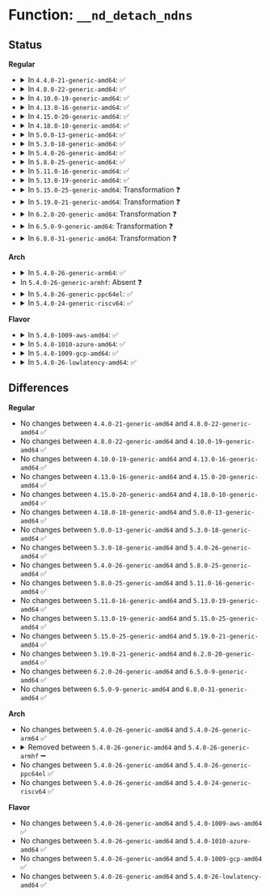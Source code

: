 # Function: <code>__nd_detach_ndns</code>

## Status
<b>Regular</b>
<ul>
<li>
<details>
<summary>In <code>4.4.0-21-generic-amd64</code>: ✅</summary>

```c
void __nd_detach_ndns(struct device * dev, struct nd_namespace_common * * _ndns)
```

```json
{
  "name": "__nd_detach_ndns",
  "collision_type": "Unique Global",
  "inline_type": "No",
  "funcs": [
    {
      "addr": 18446744071584746224,
      "name": "__nd_detach_ndns",
      "external": true,
      "loc": "drivers/nvdimm/claim.c:20",
      "file": "drivers/nvdimm/claim.c",
      "inline": "seen, unknown",
      "caller_inline": [],
      "caller_func": [
        "drivers/nvdimm/claim.c:nd_detach_ndns",
        "drivers/nvdimm/btt_devs.c:nd_btt_probe",
        "drivers/nvdimm/pfn_devs.c:nd_pfn_probe"
      ]
    }
  ],
  "symbols": [
    {
      "addr": 18446744071584746224,
      "name": "__nd_detach_ndns",
      "section": ".text",
      "bind": "STB_GLOBAL",
      "size": 147
    }
  ]
}
```
</details>
</li>
<li>
<details>
<summary>In <code>4.8.0-22-generic-amd64</code>: ✅</summary>

```c
void __nd_detach_ndns(struct device * dev, struct nd_namespace_common * * _ndns)
```

```json
{
  "name": "__nd_detach_ndns",
  "collision_type": "Unique Global",
  "inline_type": "No",
  "funcs": [
    {
      "addr": 18446744071585099328,
      "name": "__nd_detach_ndns",
      "external": true,
      "loc": "drivers/nvdimm/claim.c:21",
      "file": "drivers/nvdimm/claim.c",
      "inline": "seen, unknown",
      "caller_inline": [],
      "caller_func": [
        "drivers/nvdimm/claim.c:nd_detach_ndns",
        "drivers/nvdimm/btt_devs.c:nd_btt_probe",
        "drivers/nvdimm/pfn_devs.c:nd_pfn_probe",
        "drivers/nvdimm/dax_devs.c:nd_dax_probe"
      ]
    }
  ],
  "symbols": [
    {
      "addr": 18446744071585099328,
      "name": "__nd_detach_ndns",
      "section": ".text",
      "bind": "STB_GLOBAL",
      "size": 147
    }
  ]
}
```
</details>
</li>
<li>
<details>
<summary>In <code>4.10.0-19-generic-amd64</code>: ✅</summary>

```c
void __nd_detach_ndns(struct device * dev, struct nd_namespace_common * * _ndns)
```

```json
{
  "name": "__nd_detach_ndns",
  "collision_type": "Unique Global",
  "inline_type": "No",
  "funcs": [
    {
      "addr": 18446744071585288384,
      "name": "__nd_detach_ndns",
      "external": true,
      "loc": "drivers/nvdimm/claim.c:21",
      "file": "drivers/nvdimm/claim.c",
      "inline": "seen, unknown",
      "caller_inline": [],
      "caller_func": [
        "drivers/nvdimm/claim.c:nd_detach_ndns",
        "drivers/nvdimm/btt_devs.c:nd_btt_probe",
        "drivers/nvdimm/pfn_devs.c:nd_pfn_probe",
        "drivers/nvdimm/dax_devs.c:nd_dax_probe"
      ]
    }
  ],
  "symbols": [
    {
      "addr": 18446744071585288384,
      "name": "__nd_detach_ndns",
      "section": ".text",
      "bind": "STB_GLOBAL",
      "size": 139
    }
  ]
}
```
</details>
</li>
<li>
<details>
<summary>In <code>4.13.0-16-generic-amd64</code>: ✅</summary>

```c
void __nd_detach_ndns(struct device * dev, struct nd_namespace_common * * _ndns)
```

```json
{
  "name": "__nd_detach_ndns",
  "collision_type": "Unique Global",
  "inline_type": "No",
  "funcs": [
    {
      "addr": 18446744071585374304,
      "name": "__nd_detach_ndns",
      "external": true,
      "loc": "drivers/nvdimm/claim.c:21",
      "file": "drivers/nvdimm/claim.c",
      "inline": "seen, unknown",
      "caller_inline": [],
      "caller_func": [
        "drivers/nvdimm/claim.c:nd_namespace_store",
        "drivers/nvdimm/claim.c:nd_detach_ndns"
      ]
    }
  ],
  "symbols": [
    {
      "addr": 18446744071585374304,
      "name": "__nd_detach_ndns",
      "section": ".text",
      "bind": "STB_GLOBAL",
      "size": 161
    }
  ]
}
```
</details>
</li>
<li>
<details>
<summary>In <code>4.15.0-20-generic-amd64</code>: ✅</summary>

```c
void __nd_detach_ndns(struct device * dev, struct nd_namespace_common * * _ndns)
```

```json
{
  "name": "__nd_detach_ndns",
  "collision_type": "Unique Global",
  "inline_type": "No",
  "funcs": [
    {
      "addr": 18446744071585803360,
      "name": "__nd_detach_ndns",
      "external": true,
      "loc": "drivers/nvdimm/claim.c:21",
      "file": "drivers/nvdimm/claim.c",
      "inline": "seen, unknown",
      "caller_inline": [],
      "caller_func": [
        "drivers/nvdimm/claim.c:nd_namespace_store",
        "drivers/nvdimm/claim.c:nd_detach_ndns"
      ]
    }
  ],
  "symbols": [
    {
      "addr": 18446744071585803360,
      "name": "__nd_detach_ndns",
      "section": ".text",
      "bind": "STB_GLOBAL",
      "size": 161
    }
  ]
}
```
</details>
</li>
<li>
<details>
<summary>In <code>4.18.0-10-generic-amd64</code>: ✅</summary>

```c
void __nd_detach_ndns(struct device * dev, struct nd_namespace_common * * _ndns)
```

```json
{
  "name": "__nd_detach_ndns",
  "collision_type": "Unique Global",
  "inline_type": "No",
  "funcs": [
    {
      "addr": 18446744071586049520,
      "name": "__nd_detach_ndns",
      "external": true,
      "loc": "drivers/nvdimm/claim.c:21",
      "file": "drivers/nvdimm/claim.c",
      "inline": "seen, unknown",
      "caller_inline": [],
      "caller_func": [
        "drivers/nvdimm/claim.c:nd_namespace_store",
        "drivers/nvdimm/claim.c:nd_detach_ndns"
      ]
    }
  ],
  "symbols": [
    {
      "addr": 18446744071586049520,
      "name": "__nd_detach_ndns",
      "section": ".text",
      "bind": "STB_GLOBAL",
      "size": 159
    }
  ]
}
```
</details>
</li>
<li>
<details>
<summary>In <code>5.0.0-13-generic-amd64</code>: ✅</summary>

```c
void __nd_detach_ndns(struct device * dev, struct nd_namespace_common * * _ndns)
```

```json
{
  "name": "__nd_detach_ndns",
  "collision_type": "Unique Global",
  "inline_type": "No",
  "funcs": [
    {
      "addr": 18446744071586189776,
      "name": "__nd_detach_ndns",
      "external": true,
      "loc": "drivers/nvdimm/claim.c:21",
      "file": "drivers/nvdimm/claim.c",
      "inline": "seen, unknown",
      "caller_inline": [],
      "caller_func": [
        "drivers/nvdimm/claim.c:nd_namespace_store",
        "drivers/nvdimm/claim.c:nd_detach_ndns"
      ]
    }
  ],
  "symbols": [
    {
      "addr": 18446744071586189776,
      "name": "__nd_detach_ndns",
      "section": ".text",
      "bind": "STB_GLOBAL",
      "size": 159
    }
  ]
}
```
</details>
</li>
<li>
<details>
<summary>In <code>5.3.0-18-generic-amd64</code>: ✅</summary>

```c
void __nd_detach_ndns(struct device * dev, struct nd_namespace_common * * _ndns)
```

```json
{
  "name": "__nd_detach_ndns",
  "collision_type": "Unique Global",
  "inline_type": "No",
  "funcs": [
    {
      "addr": 18446744071586426960,
      "name": "__nd_detach_ndns",
      "external": true,
      "loc": "drivers/nvdimm/claim.c:13",
      "file": "drivers/nvdimm/claim.c",
      "inline": "seen, unknown",
      "caller_inline": [],
      "caller_func": [
        "drivers/nvdimm/claim.c:nd_namespace_store",
        "drivers/nvdimm/claim.c:nd_detach_ndns"
      ]
    }
  ],
  "symbols": [
    {
      "addr": 18446744071586426960,
      "name": "__nd_detach_ndns",
      "section": ".text",
      "bind": "STB_GLOBAL",
      "size": 159
    }
  ]
}
```
</details>
</li>
<li>
<details>
<summary>In <code>5.4.0-26-generic-amd64</code>: ✅</summary>

```c
void __nd_detach_ndns(struct device * dev, struct nd_namespace_common * * _ndns)
```

```json
{
  "name": "__nd_detach_ndns",
  "collision_type": "Unique Global",
  "inline_type": "No",
  "funcs": [
    {
      "addr": 18446744071586573600,
      "name": "__nd_detach_ndns",
      "external": true,
      "loc": "drivers/nvdimm/claim.c:13",
      "file": "drivers/nvdimm/claim.c",
      "inline": "seen, unknown",
      "caller_inline": [],
      "caller_func": [
        "drivers/nvdimm/claim.c:nd_namespace_store",
        "drivers/nvdimm/claim.c:nd_detach_ndns"
      ]
    }
  ],
  "symbols": [
    {
      "addr": 18446744071586573600,
      "name": "__nd_detach_ndns",
      "section": ".text",
      "bind": "STB_GLOBAL",
      "size": 159
    }
  ]
}
```
</details>
</li>
<li>
<details>
<summary>In <code>5.8.0-25-generic-amd64</code>: ✅</summary>

```c
void __nd_detach_ndns(struct device * dev, struct nd_namespace_common * * _ndns)
```

```json
{
  "name": "__nd_detach_ndns",
  "collision_type": "Unique Global",
  "inline_type": "No",
  "funcs": [
    {
      "addr": 18446744071587358464,
      "name": "__nd_detach_ndns",
      "external": true,
      "loc": "drivers/nvdimm/claim.c:13",
      "file": "drivers/nvdimm/claim.c",
      "inline": "seen, unknown",
      "caller_inline": [],
      "caller_func": [
        "drivers/nvdimm/claim.c:nd_detach_and_reset",
        "drivers/nvdimm/claim.c:nd_detach_ndns"
      ]
    }
  ],
  "symbols": [
    {
      "addr": 18446744071587358464,
      "name": "__nd_detach_ndns",
      "section": ".text",
      "bind": "STB_GLOBAL",
      "size": 159
    }
  ]
}
```
</details>
</li>
<li>
<details>
<summary>In <code>5.11.0-16-generic-amd64</code>: ✅</summary>

```c
void __nd_detach_ndns(struct device * dev, struct nd_namespace_common * * _ndns)
```

```json
{
  "name": "__nd_detach_ndns",
  "collision_type": "Unique Global",
  "inline_type": "No",
  "funcs": [
    {
      "addr": 18446744071587419712,
      "name": "__nd_detach_ndns",
      "external": true,
      "loc": "drivers/nvdimm/claim.c:14",
      "file": "drivers/nvdimm/claim.c",
      "inline": "seen, unknown",
      "caller_inline": [],
      "caller_func": [
        "drivers/nvdimm/claim.c:nd_detach_and_reset",
        "drivers/nvdimm/claim.c:nd_detach_ndns"
      ]
    }
  ],
  "symbols": [
    {
      "addr": 18446744071587419712,
      "name": "__nd_detach_ndns",
      "section": ".text",
      "bind": "STB_GLOBAL",
      "size": 159
    }
  ]
}
```
</details>
</li>
<li>
<details>
<summary>In <code>5.13.0-19-generic-amd64</code>: ✅</summary>

```c
void __nd_detach_ndns(struct device * dev, struct nd_namespace_common * * _ndns)
```

```json
{
  "name": "__nd_detach_ndns",
  "collision_type": "Unique Global",
  "inline_type": "No",
  "funcs": [
    {
      "addr": 18446744071587301680,
      "name": "__nd_detach_ndns",
      "external": true,
      "loc": "drivers/nvdimm/claim.c:14",
      "file": "drivers/nvdimm/claim.c",
      "inline": "seen, unknown",
      "caller_inline": [],
      "caller_func": [
        "drivers/nvdimm/claim.c:nd_namespace_store",
        "drivers/nvdimm/claim.c:nd_detach_ndns"
      ]
    }
  ],
  "symbols": [
    {
      "addr": 18446744071587301680,
      "name": "__nd_detach_ndns",
      "section": ".text",
      "bind": "STB_GLOBAL",
      "size": 159
    }
  ]
}
```
</details>
</li>
<li>
<details>
<summary>In <code>5.15.0-25-generic-amd64</code>: Transformation ❓</summary>

```c
void __nd_detach_ndns(struct device * dev, struct nd_namespace_common * * _ndns)
```

```json
{
  "name": "__nd_detach_ndns",
  "collision_type": "Unique Global",
  "inline_type": "No",
  "funcs": [
    {
      "addr": 0,
      "name": "__nd_detach_ndns",
      "external": true,
      "loc": "drivers/nvdimm/claim.c:14",
      "file": "drivers/nvdimm/claim.c",
      "inline": "seen, unknown",
      "caller_inline": [],
      "caller_func": [
        "drivers/nvdimm/claim.c:nd_namespace_store",
        "drivers/nvdimm/claim.c:nd_detach_ndns"
      ]
    }
  ],
  "symbols": [
    {
      "addr": 18446744071592523054,
      "name": "__nd_detach_ndns.cold",
      "section": ".text",
      "bind": "STB_LOCAL",
      "size": 21
    },
    {
      "addr": 18446744071587868528,
      "name": "__nd_detach_ndns",
      "section": ".text",
      "bind": "STB_GLOBAL",
      "size": 174
    }
  ]
}
```
</details>
</li>
<li>
<details>
<summary>In <code>5.19.0-21-generic-amd64</code>: Transformation ❓</summary>

```c
void __nd_detach_ndns(struct device * dev, struct nd_namespace_common * * _ndns)
```

```json
{
  "name": "__nd_detach_ndns",
  "collision_type": "Unique Global",
  "inline_type": "No",
  "funcs": [
    {
      "addr": 0,
      "name": "__nd_detach_ndns",
      "external": true,
      "loc": "drivers/nvdimm/claim.c:14",
      "file": "drivers/nvdimm/claim.c",
      "inline": "seen, unknown",
      "caller_inline": [],
      "caller_func": [
        "drivers/nvdimm/claim.c:nd_namespace_store",
        "drivers/nvdimm/claim.c:nd_detach_ndns"
      ]
    }
  ],
  "symbols": [
    {
      "addr": 18446744071594394614,
      "name": "__nd_detach_ndns.cold",
      "section": ".text",
      "bind": "STB_LOCAL",
      "size": 21
    },
    {
      "addr": 18446744071589217936,
      "name": "__nd_detach_ndns",
      "section": ".text",
      "bind": "STB_GLOBAL",
      "size": 193
    }
  ]
}
```
</details>
</li>
<li>
<details>
<summary>In <code>6.2.0-20-generic-amd64</code>: Transformation ❓</summary>

```c
void __nd_detach_ndns(struct device * dev, struct nd_namespace_common * * _ndns)
```

```json
{
  "name": "__nd_detach_ndns",
  "collision_type": "Unique Global",
  "inline_type": "No",
  "funcs": [
    {
      "addr": 0,
      "name": "__nd_detach_ndns",
      "external": true,
      "loc": "drivers/nvdimm/claim.c:14",
      "file": "drivers/nvdimm/claim.c",
      "inline": "seen, unknown",
      "caller_inline": [],
      "caller_func": [
        "drivers/nvdimm/claim.c:nd_namespace_store",
        "drivers/nvdimm/claim.c:nd_detach_ndns"
      ]
    }
  ],
  "symbols": [
    {
      "addr": 18446744071596258412,
      "name": "__nd_detach_ndns.cold",
      "section": ".text",
      "bind": "STB_LOCAL",
      "size": 21
    },
    {
      "addr": 18446744071590773728,
      "name": "__nd_detach_ndns",
      "section": ".text",
      "bind": "STB_GLOBAL",
      "size": 193
    }
  ]
}
```
</details>
</li>
<li>
<details>
<summary>In <code>6.5.0-9-generic-amd64</code>: Transformation ❓</summary>

```c
void __nd_detach_ndns(struct device * dev, struct nd_namespace_common * * _ndns)
```

```json
{
  "name": "__nd_detach_ndns",
  "collision_type": "Unique Global",
  "inline_type": "No",
  "funcs": [
    {
      "addr": 0,
      "name": "__nd_detach_ndns",
      "external": true,
      "loc": "drivers/nvdimm/claim.c:14",
      "file": "drivers/nvdimm/claim.c",
      "inline": "seen, unknown",
      "caller_inline": [],
      "caller_func": [
        "drivers/nvdimm/claim.c:nd_namespace_store",
        "drivers/nvdimm/claim.c:nd_detach_ndns"
      ]
    }
  ],
  "symbols": [
    {
      "addr": 18446744071596786491,
      "name": "__nd_detach_ndns.cold",
      "section": ".text",
      "bind": "STB_LOCAL",
      "size": 21
    },
    {
      "addr": 18446744071591115136,
      "name": "__nd_detach_ndns",
      "section": ".text",
      "bind": "STB_GLOBAL",
      "size": 191
    }
  ]
}
```
</details>
</li>
<li>
<details>
<summary>In <code>6.8.0-31-generic-amd64</code>: Transformation ❓</summary>

```c
void __nd_detach_ndns(struct device * dev, struct nd_namespace_common * * _ndns)
```

```json
{
  "name": "__nd_detach_ndns",
  "collision_type": "Unique Global",
  "inline_type": "No",
  "funcs": [
    {
      "addr": 0,
      "name": "__nd_detach_ndns",
      "external": true,
      "loc": "drivers/nvdimm/claim.c:14",
      "file": "drivers/nvdimm/claim.c",
      "inline": "seen, unknown",
      "caller_inline": [],
      "caller_func": [
        "drivers/nvdimm/claim.c:nd_namespace_store",
        "drivers/nvdimm/claim.c:nd_detach_ndns"
      ]
    }
  ],
  "symbols": [
    {
      "addr": 18446744071597695426,
      "name": "__nd_detach_ndns.cold",
      "section": ".text",
      "bind": "STB_LOCAL",
      "size": 21
    },
    {
      "addr": 18446744071591460560,
      "name": "__nd_detach_ndns",
      "section": ".text",
      "bind": "STB_GLOBAL",
      "size": 191
    }
  ]
}
```
</details>
</li>
</ul>
<b>Arch</b>
<ul>
<li>
<details>
<summary>In <code>5.4.0-26-generic-arm64</code>: ✅</summary>

```c
void __nd_detach_ndns(struct device * dev, struct nd_namespace_common * * _ndns)
```

```json
{
  "name": "__nd_detach_ndns",
  "collision_type": "Unique Global",
  "inline_type": "No",
  "funcs": [
    {
      "addr": 18446603336499463432,
      "name": "__nd_detach_ndns",
      "external": true,
      "loc": "drivers/nvdimm/claim.c:13",
      "file": "drivers/nvdimm/claim.c",
      "inline": "seen, unknown",
      "caller_inline": [],
      "caller_func": [
        "drivers/nvdimm/claim.c:nd_namespace_store",
        "drivers/nvdimm/claim.c:nd_detach_ndns"
      ]
    }
  ],
  "symbols": [
    {
      "addr": 18446603336499463432,
      "name": "__nd_detach_ndns",
      "section": ".text",
      "bind": "STB_GLOBAL",
      "size": 176
    }
  ]
}
```
</details>
</li>
<li>
In <code>5.4.0-26-generic-armhf</code>: Absent ❓
</li>
<li>
<details>
<summary>In <code>5.4.0-26-generic-ppc64el</code>: ✅</summary>

```c
void __nd_detach_ndns(struct device * dev, struct nd_namespace_common * * _ndns)
```

```json
{
  "name": "__nd_detach_ndns",
  "collision_type": "Unique Global",
  "inline_type": "No",
  "funcs": [
    {
      "addr": 13835058055292728480,
      "name": "__nd_detach_ndns",
      "external": true,
      "loc": "drivers/nvdimm/claim.c:13",
      "file": "drivers/nvdimm/claim.c",
      "inline": "seen, unknown",
      "caller_inline": [],
      "caller_func": [
        "drivers/nvdimm/claim.c:nd_namespace_store",
        "drivers/nvdimm/claim.c:nd_detach_ndns"
      ]
    }
  ],
  "symbols": [
    {
      "addr": 13835058055292728480,
      "name": "__nd_detach_ndns",
      "section": ".text",
      "bind": "STB_GLOBAL",
      "size": 252
    }
  ]
}
```
</details>
</li>
<li>
<details>
<summary>In <code>5.4.0-24-generic-riscv64</code>: ✅</summary>

```c
void __nd_detach_ndns(struct device * dev, struct nd_namespace_common * * _ndns)
```

```json
{
  "name": "__nd_detach_ndns",
  "collision_type": "Unique Global",
  "inline_type": "No",
  "funcs": [
    {
      "addr": 18446743936276684652,
      "name": "__nd_detach_ndns",
      "external": true,
      "loc": "drivers/nvdimm/claim.c:13",
      "file": "drivers/nvdimm/claim.c",
      "inline": "seen, unknown",
      "caller_inline": [],
      "caller_func": [
        "drivers/nvdimm/claim.c:nd_namespace_store",
        "drivers/nvdimm/claim.c:nd_detach_ndns"
      ]
    }
  ],
  "symbols": [
    {
      "addr": 18446743936276684652,
      "name": "__nd_detach_ndns",
      "section": ".text",
      "bind": "STB_GLOBAL",
      "size": 164
    }
  ]
}
```
</details>
</li>
</ul>
<b>Flavor</b>
<ul>
<li>
<details>
<summary>In <code>5.4.0-1009-aws-amd64</code>: ✅</summary>

```c
void __nd_detach_ndns(struct device * dev, struct nd_namespace_common * * _ndns)
```

```json
{
  "name": "__nd_detach_ndns",
  "collision_type": "Unique Global",
  "inline_type": "No",
  "funcs": [
    {
      "addr": 18446744071586264080,
      "name": "__nd_detach_ndns",
      "external": true,
      "loc": "drivers/nvdimm/claim.c:13",
      "file": "drivers/nvdimm/claim.c",
      "inline": "seen, unknown",
      "caller_inline": [],
      "caller_func": [
        "drivers/nvdimm/claim.c:nd_namespace_store",
        "drivers/nvdimm/claim.c:nd_detach_ndns"
      ]
    }
  ],
  "symbols": [
    {
      "addr": 18446744071586264080,
      "name": "__nd_detach_ndns",
      "section": ".text",
      "bind": "STB_GLOBAL",
      "size": 159
    }
  ]
}
```
</details>
</li>
<li>
<details>
<summary>In <code>5.4.0-1010-azure-amd64</code>: ✅</summary>

```c
void __nd_detach_ndns(struct device * dev, struct nd_namespace_common * * _ndns)
```

```json
{
  "name": "__nd_detach_ndns",
  "collision_type": "Unique Global",
  "inline_type": "No",
  "funcs": [
    {
      "addr": 18446744071586082448,
      "name": "__nd_detach_ndns",
      "external": true,
      "loc": "drivers/nvdimm/claim.c:13",
      "file": "drivers/nvdimm/claim.c",
      "inline": "seen, unknown",
      "caller_inline": [],
      "caller_func": [
        "drivers/nvdimm/claim.c:nd_namespace_store",
        "drivers/nvdimm/claim.c:nd_detach_ndns"
      ]
    }
  ],
  "symbols": [
    {
      "addr": 18446744071586082448,
      "name": "__nd_detach_ndns",
      "section": ".text",
      "bind": "STB_GLOBAL",
      "size": 159
    }
  ]
}
```
</details>
</li>
<li>
<details>
<summary>In <code>5.4.0-1009-gcp-amd64</code>: ✅</summary>

```c
void __nd_detach_ndns(struct device * dev, struct nd_namespace_common * * _ndns)
```

```json
{
  "name": "__nd_detach_ndns",
  "collision_type": "Unique Global",
  "inline_type": "No",
  "funcs": [
    {
      "addr": 18446744071586521568,
      "name": "__nd_detach_ndns",
      "external": true,
      "loc": "drivers/nvdimm/claim.c:13",
      "file": "drivers/nvdimm/claim.c",
      "inline": "seen, unknown",
      "caller_inline": [],
      "caller_func": [
        "drivers/nvdimm/claim.c:nd_namespace_store",
        "drivers/nvdimm/claim.c:nd_detach_ndns"
      ]
    }
  ],
  "symbols": [
    {
      "addr": 18446744071586521568,
      "name": "__nd_detach_ndns",
      "section": ".text",
      "bind": "STB_GLOBAL",
      "size": 159
    }
  ]
}
```
</details>
</li>
<li>
<details>
<summary>In <code>5.4.0-26-lowlatency-amd64</code>: ✅</summary>

```c
void __nd_detach_ndns(struct device * dev, struct nd_namespace_common * * _ndns)
```

```json
{
  "name": "__nd_detach_ndns",
  "collision_type": "Unique Global",
  "inline_type": "No",
  "funcs": [
    {
      "addr": 18446744071586633296,
      "name": "__nd_detach_ndns",
      "external": true,
      "loc": "drivers/nvdimm/claim.c:13",
      "file": "drivers/nvdimm/claim.c",
      "inline": "seen, unknown",
      "caller_inline": [],
      "caller_func": [
        "drivers/nvdimm/claim.c:nd_namespace_store",
        "drivers/nvdimm/claim.c:nd_detach_ndns"
      ]
    }
  ],
  "symbols": [
    {
      "addr": 18446744071586633296,
      "name": "__nd_detach_ndns",
      "section": ".text",
      "bind": "STB_GLOBAL",
      "size": 159
    }
  ]
}
```
</details>
</li>
</ul>

## Differences
<b>Regular</b>
<ul>
<li>
No changes between <code>4.4.0-21-generic-amd64</code> and <code>4.8.0-22-generic-amd64</code> ✅
</li>
<li>
No changes between <code>4.8.0-22-generic-amd64</code> and <code>4.10.0-19-generic-amd64</code> ✅
</li>
<li>
No changes between <code>4.10.0-19-generic-amd64</code> and <code>4.13.0-16-generic-amd64</code> ✅
</li>
<li>
No changes between <code>4.13.0-16-generic-amd64</code> and <code>4.15.0-20-generic-amd64</code> ✅
</li>
<li>
No changes between <code>4.15.0-20-generic-amd64</code> and <code>4.18.0-10-generic-amd64</code> ✅
</li>
<li>
No changes between <code>4.18.0-10-generic-amd64</code> and <code>5.0.0-13-generic-amd64</code> ✅
</li>
<li>
No changes between <code>5.0.0-13-generic-amd64</code> and <code>5.3.0-18-generic-amd64</code> ✅
</li>
<li>
No changes between <code>5.3.0-18-generic-amd64</code> and <code>5.4.0-26-generic-amd64</code> ✅
</li>
<li>
No changes between <code>5.4.0-26-generic-amd64</code> and <code>5.8.0-25-generic-amd64</code> ✅
</li>
<li>
No changes between <code>5.8.0-25-generic-amd64</code> and <code>5.11.0-16-generic-amd64</code> ✅
</li>
<li>
No changes between <code>5.11.0-16-generic-amd64</code> and <code>5.13.0-19-generic-amd64</code> ✅
</li>
<li>
No changes between <code>5.13.0-19-generic-amd64</code> and <code>5.15.0-25-generic-amd64</code> ✅
</li>
<li>
No changes between <code>5.15.0-25-generic-amd64</code> and <code>5.19.0-21-generic-amd64</code> ✅
</li>
<li>
No changes between <code>5.19.0-21-generic-amd64</code> and <code>6.2.0-20-generic-amd64</code> ✅
</li>
<li>
No changes between <code>6.2.0-20-generic-amd64</code> and <code>6.5.0-9-generic-amd64</code> ✅
</li>
<li>
No changes between <code>6.5.0-9-generic-amd64</code> and <code>6.8.0-31-generic-amd64</code> ✅
</li>
</ul>
<b>Arch</b>
<ul>
<li>
No changes between <code>5.4.0-26-generic-amd64</code> and <code>5.4.0-26-generic-arm64</code> ✅
</li>
<li>
<details>
<summary>Removed between <code>5.4.0-26-generic-amd64</code> and <code>5.4.0-26-generic-armhf</code> ➖</summary>

```c
void __nd_detach_ndns(struct device * dev, struct nd_namespace_common * * _ndns)
```
</details>
</li>
<li>
No changes between <code>5.4.0-26-generic-amd64</code> and <code>5.4.0-26-generic-ppc64el</code> ✅
</li>
<li>
No changes between <code>5.4.0-26-generic-amd64</code> and <code>5.4.0-24-generic-riscv64</code> ✅
</li>
</ul>
<b>Flavor</b>
<ul>
<li>
No changes between <code>5.4.0-26-generic-amd64</code> and <code>5.4.0-1009-aws-amd64</code> ✅
</li>
<li>
No changes between <code>5.4.0-26-generic-amd64</code> and <code>5.4.0-1010-azure-amd64</code> ✅
</li>
<li>
No changes between <code>5.4.0-26-generic-amd64</code> and <code>5.4.0-1009-gcp-amd64</code> ✅
</li>
<li>
No changes between <code>5.4.0-26-generic-amd64</code> and <code>5.4.0-26-lowlatency-amd64</code> ✅
</li>
</ul>
